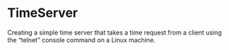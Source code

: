 # TimeServer
Creating a simple time server that takes a time request from a client using the “telnet” console command on a Linux machine.

